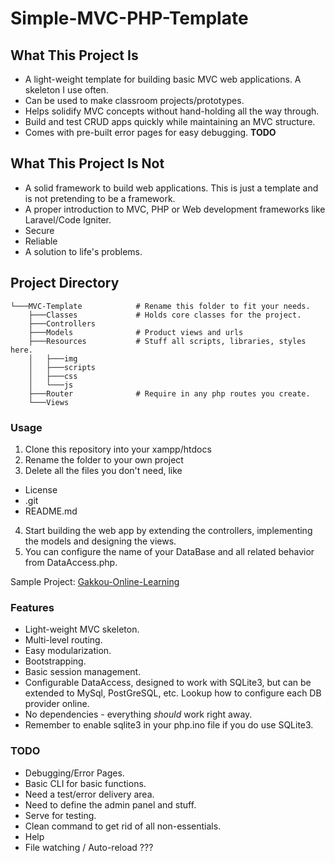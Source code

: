 # Simple-MVC-PHP-Template

## What This Project Is
- A light-weight template for building basic MVC web applications. A skeleton I use often.
- Can be used to make classroom projects/prototypes.
- Helps solidify MVC concepts without hand-holding all the way through.
- Build and test CRUD apps quickly while maintaining an MVC structure.
- Comes with pre-built error pages for easy debugging. **TODO**

## What This Project Is Not
- A solid framework to build web applications. This is just a template and is not pretending to be a framework.
- A proper introduction to MVC, PHP or Web development frameworks like Laravel/Code Igniter.
- Secure
- Reliable
- A solution to life's problems.

## Project Directory
```
└───MVC-Template            # Rename this folder to fit your needs.
    ├───Classes             # Holds core classes for the project.
    ├───Controllers         
    ├───Models              # Product views and urls
    ├───Resources           # Stuff all scripts, libraries, styles here.
    │   ├───img
    │   ├───scripts
    │   ├───css
    │   └───js
    ├───Router              # Require in any php routes you create.
    └───Views
```

### Usage
1. Clone this repository into your xampp/htdocs
2. Rename the folder to your own project
3. Delete all the files you don't need, like
- License
- .git
- README.md
4. Start building the web app by extending the controllers, implementing the models and designing the views.
5. You can configure the name of your DataBase and all related behavior from DataAccess.php.

Sample Project: [Gakkou-Online-Learning](https://github.com/Saqibur/Gakkou-Online-Learning)


### Features
- Light-weight MVC skeleton.
- Multi-level routing.
- Easy modularization.
- Bootstrapping.
- Basic session management.
- Configurable DataAccess, designed to work with SQLite3, but can be extended to MySql, PostGreSQL, etc. Lookup how to configure each DB provider online.
- No dependencies - everything *should* work right away.
- Remember to enable sqlite3 in your php.ino file if you do use SQLite3.



### TODO
- Debugging/Error Pages.
- Basic CLI for basic functions.
- Need a test/error delivery area.
- Need to define the admin panel and stuff.
- Serve for testing.
- Clean command to get rid of all non-essentials.
- Help
- File watching / Auto-reload ???
